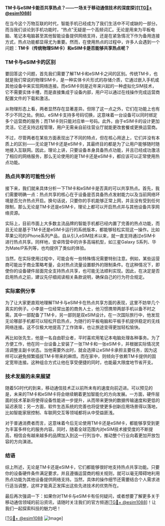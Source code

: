 **TM卡与eSIM卡能否共享热点？——一场关于移动通信技术的深度探讨[[TG💪+ @esim1088](https://t.me/s/esim1088)]**

在当今这个万物互联的时代，智能手机已经成为了我们生活中不可或缺的一部分。而当我们谈论到手机功能时，“热点”无疑是一个高频词汇。无论是用来为平板电脑、笔记本电脑甚至其他智能设备提供网络支持，还是在紧急情况下作为备用连接方式，热点功能都显得尤为重要。然而，在使用热点的过程中，许多人会遇到一个问题：**TM卡（传统物理SIM卡）和eSIM卡是否能够共享热点呢？**

### TM卡与eSIM卡的区别

要回答这个问题，首先我们需要了解TM卡和eSIM卡之间的区别。传统TM卡，也就是我们常说的物理SIM卡，是一种实体卡片形式的存储介质，它通过嵌入手机或其他设备中来实现网络连接。而eSIM卡则是近年来兴起的一种虚拟化SIM技术，它不需要实体卡槽，而是直接集成于设备内部，用户可以通过在线操作完成运营商配置文件的下载和激活。

从物理形态上看，两者显然存在显著差异。但除了这一点之外，它们在功能上也有不少不同之处。例如，eSIM卡支持多号码切换，这意味着一台设备可以同时绑定多个运营商的服务；而TM卡则只能对应单一号码。此外，由于eSIM卡的设计更加灵活，它还支持远程管理，用户无需亲自前往营业厅就能更改套餐或更换运营商。

不过，尽管两者在某些方面表现出了不同的特点，但在核心用途上，它们并没有本质上的区别——无论是TM卡还是eSIM卡，其最终目的都是为了让用户能够随时随地接入互联网。因此，理论上讲，只要设备本身具备热点功能，并且已经成功激活了相应的网络服务，那么无论使用的是TM卡还是eSIM卡，都应该可以正常使用热点功能。

### 热点共享的可能性分析

接下来，我们就来具体分析一下TM卡和eSIM卡是否真的可以共享热点。首先，我们需要明确一点：热点共享的核心在于设备是否具备热点发射能力以及当前网络环境是否允许热点开启。换句话说，只要你的手机能够正常上网，并且没有受到任何限制，那么无论是TM卡还是eSIM卡，理论上都可以开启热点并与其他设备共享网络资源。

实际上，目前市面上大多数主流品牌的智能手机都已经内置了完善的热点功能，而且无论是基于TM卡还是eSIM卡运行的系统版本，都能够轻松实现这一操作。比如苹果公司的iPhone系列产品，自从引入eSIM技术以来，就一直支持通过eSIM卡进行热点共享。同样地，安卓阵营中的许多高端机型，如三星Galaxy S系列、华为Mate/P系列等，也均提供了类似的体验。

当然，在实际使用过程中，可能会有一些特殊情况需要特别注意。例如，某些运营商可能出于商业策略考量，会对热点流量设置额外的限制条件。在这种情况下，即使你的设备硬件层面完全支持热点共享，也可能无法顺利实现。因此，在决定是否启用热点之前，建议先仔细阅读相关条款说明，确保自己的行为符合规定。

### 实际案例分享

为了让大家更直观地理解TM卡与eSIM卡在热点共享方面的表现，这里不妨举几个真实的例子。小李是一位经常出差的商务人士，他习惯携带两部手机以备不时之需。其中一部配备了TM卡，另一部则是双eSIM设计。在一次国际旅行中，他发现无论哪部手机都可以轻松开启热点，为随行的平板电脑和平板手机提供稳定的无线网络连接。这不仅极大地提高了工作效率，也让旅途变得更加轻松愉快。

再比如张先生，他是一名自由职业者，平时喜欢用笔记本电脑处理各种事务。为了方便工作，他在同一台设备上安装了一张TM卡和一张eSIM卡，并根据实际情况灵活调整主副卡状态。当他需要外出时，就会选择让eSIM卡承担主要任务，因为这样可以避免频繁插拔TM卡带来的麻烦。而在家中，则倾向于依赖TM卡提供的固定宽带连接。这种组合方式让他在享受便捷的同时，也能最大限度地节省开支。

### 技术发展的未来展望

随着5G时代的到来，移动通信技术正以前所未有的速度向前迈进。可以预见的是，未来的TM卡和eSIM卡将会继续朝着更加智能化的方向发展。一方面，硬件层面的技术革新将使得设备性能进一步提升，从而带来更快的数据传输速度和更低的延迟表现；另一方面，软件生态系统的完善也将促使更多创新应用场景得以落地，比如智能家居控制、车联网交互等领域都将从中受益匪浅。

对于普通消费者而言，这意味着今后无论使用TM卡还是eSIM卡，都能够享受到更为丰富多样化的服务内容。同时，随着全球范围内对eSIM技术接受度的不断提高，相信会有越来越多的品牌加入到这一行列当中，推动整个行业向着更加开放包容的方向演进。

### 结语

综上所述，无论是TM卡还是eSIM卡，它们都能够很好地支持热点共享功能。只要你的设备硬件条件满足要求，并且遵循运营商的相关规则，就可以毫无障碍地利用热点功能为其他设备提供网络支持。当然，具体的操作细节还需要结合个人需求进行适当调整，这样才能真正发挥出这些先进技术的优势所在。

最后再次强调一下：如果你对TM卡与eSIM卡有任何疑问，或者想要了解更多关于移动通信领域的前沿资讯，请随时关注我们的官方频道[[TG💪+ @esim1088](https://t.me/s/esim1088)]！让我们一起探索科技的魅力吧！

[[TG💪+ @esim1088](https://t.me/s/esim1088) ![Image](https://i.postimg.cc/4NQfJmqS/Snipaste-2025-05-13-00-14-12.png)]